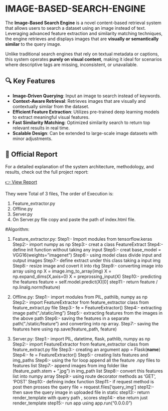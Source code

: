 # IMAGE-BASED-SEARCH-ENGINE

The **Image-Based Search Engine** is a novel content-based retrieval system that allows users to search a dataset using an image instead of text. Leveraging advanced feature extraction and similarity matching techniques, the engine retrieves and displays images that are **visually or semantically similar** to the query image.

Unlike traditional search engines that rely on textual metadata or captions, this system operates **purely on visual content**, making it ideal for scenarios where descriptive tags are missing, inconsistent, or unavailable.

## 🔍 Key Features

- **Image-Driven Querying**: Input an image to search instead of keywords.
- **Context-Aware Retrieval**: Retrieves images that are visually and contextually similar from the dataset.
- **Efficient Feature Extraction**: Utilizes pre-trained deep learning models to extract meaningful visual features.
- **Fast Similarity Matching**: Optimized similarity search to return top relevant results in real time.
- **Scalable Design**: Can be extended to large-scale image datasets with minor adjustments.

## 📄 Official Report

For a detailed explanation of the system architecture, methodology, and results, check out the full project report:

[👉 View Report](https://drive.google.com/file/d/1PthTos6DVZz7gy5lTqu-sWbmXABUSlkN/view?usp=sharing)








They were Total of 3 files, The order of Execution is:
  1. Feature_extractor.py
  2. Offline.py
  3. Server.py
  4. On Server.py file copy and paste the path of index.html file.

#Algorithm:
1. Feature_extractor.py:
  Step1:- Import modules from tensorflow.keras
  Step2:- import numpy as np
  Step3:- creat a class FeatureExtract 
  Step4:- define init function without taking any input
  Step5:- creat base_model = VGG16(weights=”imagenet”)
  Step6:- using model class divide input and output images
  Step7:- define extract under this class taking a input img
  Step8:- resize image and covert it into rbg
  Step9:- converting image into array using np
           X = image.img_to_array(img)
           X = np.expand_dims(X,axis=0)
           X = preprossing_input(X)
  Step10:- predicting the features
           feature = self.model.predict(X)[0]
  step11:- return feature / np.linalg.norm(feature)


2. Offline.py:
    Step1:- import modules from PIL, pathlib, numpy as np
    Step2:- import FeatureExtractor from feature_extractor class from feature_extract.py file
    Step3:- fe = FeatureExtractor()
    Step4:- extracting image path(“./static/img”) 
    Step5:- extracting features from the images in the above path
    Step6:- saving the features in a separate path(“./static/feature”) and converting into np array.
    Step7:- saving the features here using np.save(feature_path, feature)

3. Server.py:
    Step1:- import PIL, datetime, flask, pathlib, numpy as np
    Step2:- import FeatureExtractor from feature_extractor class from feature_extract.py file
    Step3:- creating an argument app = Flask(__name__)
    Step4:- fe = FeatureExtractor()
    Step5:- creating lists features and img_paths
    Step6:- using the for loop append all the feature .npy files to features list
    Step7:- append images from img folder like (feature_path.stem + “.jpg”) in img_path list
    Step8:- convert this features list into numpy array
    Step9:- using route decorator methods as ‘GET’, ‘POST’
    Step10:- defining index function
    Step11:- if request method is post then prosses the query
             file = request.files[‘query_img’]
    step12:- then save the query image in uploaded file in static 
    step13:- return render_template with query path , scores
    step14:- else return just render_template
    step15:- run app using app.run(“0.0.0.0”)
